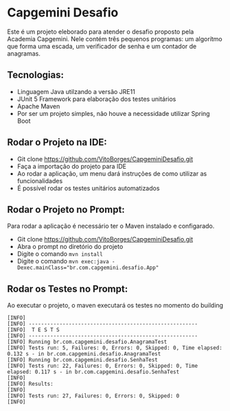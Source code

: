 # **Capgemini Desafio**

Este é um projeto eleborado para atender o desafio proposto pela Academia Capgemini. Nele contém três pequenos programas: um algorítmo que forma uma escada, um verificador de senha e um contador de anagramas.

## **Tecnologias:**

- Linguagem Java utilzando a versão JRE11
- JUnit 5 Framework para elaboração dos testes unitários
- Apache Maven
- Por ser um projeto simples, não houve a necessidade utilizar Spring Boot

## **Rodar o Projeto na IDE:**

- Git clone https://github.com/VitoBorges/CapgeminiDesafio.git
- Faça a importação do projeto para IDE
- Ao rodar a aplicação, um menu dará instruções de como utilizar as funcionalidades
- É possível rodar os testes unitários automatizados

## **Rodar o Projeto no Prompt:**

Para rodar a aplicação é necessário ter o Maven instalado e configarado.

- Git clone https://github.com/VitoBorges/CapgeminiDesafio.git
- Abra o prompt no diretório do projeto
- Digite o comando `mvn install`
- Digite o comando `mvn exec:java -Dexec.mainClass="br.com.capgemini.desafio.App"`

## **Rodar os Testes no Prompt:**

Ao executar o projeto, o maven executará os testes no momento do building

```
[INFO]
[INFO] -------------------------------------------------------
[INFO]  T E S T S
[INFO] -------------------------------------------------------
[INFO] Running br.com.capgemini.desafio.AnagramaTest
[INFO] Tests run: 5, Failures: 0, Errors: 0, Skipped: 0, Time elapsed: 0.132 s - in br.com.capgemini.desafio.AnagramaTest
[INFO] Running br.com.capgemini.desafio.SenhaTest
[INFO] Tests run: 22, Failures: 0, Errors: 0, Skipped: 0, Time elapsed: 0.117 s - in br.com.capgemini.desafio.SenhaTest
[INFO]
[INFO] Results:
[INFO]
[INFO] Tests run: 27, Failures: 0, Errors: 0, Skipped: 0
[INFO]
```
